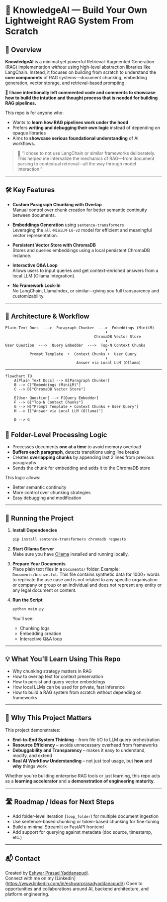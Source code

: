 # 🧠 KnowledgeAI — Build Your Own Lightweight RAG System From Scratch

## 🚀 Overview

**KnowledgeAI** is a minimal yet powerful Retrieval-Augmented Generation (RAG) implementation *without* using high-level abstraction libraries like LangChain. Instead, it focuses on building from scratch to understand the **core components** of RAG systems—document chunking, embedding generation, vector storage, and retrieval-based prompting.

🧩 **I have intentionally left commented code and comments to showcase how to build the intution and thought process that is needed for building RAG pipelines.**

This repo is for anyone who:
- Wants to **learn how RAG pipelines work under the hood**
- Prefers **writing and debugging their own logic** instead of depending on opaque libraries
- Aims to **showcase serious foundational understanding** of AI workflows.

> 🧩 “I chose to not use LangChain or similar frameworks deliberately. This helped me internalize the mechanics of RAG—from document parsing to contextual retrieval—all the way through model interaction.”

---

## 🛠️ Key Features

- **Custom Paragraph Chunking with Overlap**  
  Manual control over chunk creation for better semantic continuity between documents.

- **Embeddings Generation** using `sentence-transformers`  
  Leveraging the `all-MiniLM-L6-v2` model for efficient and meaningful vector representation.

- **Persistent Vector Store with ChromaDB**  
  Stores and queries embeddings using a local persistent ChromaDB instance.

- **Interactive Q&A Loop**  
  Allows users to input queries and get context-enriched answers from a local LLM (Ollama integration).

- **No Framework Lock-In**  
  No LangChain, LlamaIndex, or similar—giving you full transparency and customizability.

---

## 🧠 Architecture & Workflow

```
Plain Text Docs  --->  Paragraph Chunker  --->  Embeddings (MiniLM)
                                             ⬇
                                        ChromaDB Vector Store
                                             ⬇
User Question  --->  Query Embedder  --->  Top-N Context Chunks
                                             ⬇
           Prompt Template  +  Context Chunks +  User Query
                                             ⬇
                                Answer via Local LLM (Ollama)
```

---
```mermaid
flowchart TD
    A[Plain Text Docs] --> B[Paragraph Chunker]
    B --> C["Embeddings (MiniLM)"]
    C --> D["ChromaDB Vector Store"]

    E[User Question] --> F[Query Embedder]
    F --> G["Top-N Context Chunks"]
    G --> H["Prompt Template + Context Chunks + User Query"]
    H --> I["Answer via Local LLM (Ollama)"]

    D --> G
```

## 📂 Folder-Level Processing Logic

- Processes documents **one at a time** to avoid memory overload
- **Buffers each paragraph**, detects transitions using line breaks
- Creates **overlapping chunks** by appending last 2 lines from previous paragraphs
- Sends the chunk for embedding and adds it to the ChromaDB store

This logic allows:
- Better semantic continuity
- More control over chunking strategies
- Easy debugging and modification

---

## 🤖 Running the Project

1. **Install Dependencies**
   ```bash
   pip install sentence-transformers chromadb requests
   ```

2. **Start Ollama Server**  
   Make sure you have [Ollama](https://ollama.com/) installed and running locally.

3. **Prepare Your Documents**  
   Place plain text files in a `Documents/` folder. Example: `Documents/bronze.txt`. This file contains synthetic data for 1000+ words to replicate the use case and is not related to any specific organisation or company or group or an individual and does not represnt any entity or any legal document or content.

4. **Run the Script**
   ```bash
   python main.py
   ```

   You'll see:
   - Chunking logs
   - Embedding creation
   - Interactive Q&A loop

---

## 💡 What You'll Learn Using This Repo

- Why chunking strategy matters in RAG
- How to overlap text for context preservation
- How to persist and query vector embeddings
- How local LLMs can be used for private, fast inference
- How to build a RAG system from scratch without depending on frameworks

---

## 🎯 Why This Project Matters

This project demonstrates:
- **End-to-End System Thinking** – from file I/O to LLM query orchestration
- **Resource Efficiency** – avoids unnecessary overhead from frameworks
- **Debuggability and Transparency** – makes it easy to understand, modify, and extend
- **Real AI Workflow Understanding** – not just tool usage, but **how** and **why** things work

Whether you're building enterprise RAG tools or just learning, this repo acts as a **learning accelerator** and a **demonstration of engineering maturity**.

---

## 🛣️ Roadmap / Ideas for Next Steps

- Add folder-level iteration (`loop_folder`) for multiple document ingestion
- Use sentence-based chunking or token-based chunking for fine-tuning
- Build a minimal Streamlit or FastAPI frontend
- Add support for querying against metadata (doc source, timestamp, etc.)

---

## 📬 Contact

Created by [Eshwar Prasad Yaddanapudi](https://github.com/yesprasad).  
Connect with me on my [LinkedIn] (https://www.linkedin.com/in/eshwarprasadyaddanapudi/)
Open to opportunities and collaborations around AI, backend architecture, and platform engineering.
